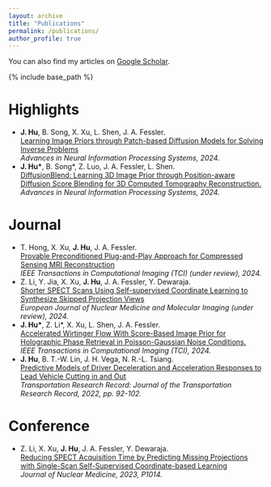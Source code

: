 ```yaml
---
layout: archive
title: "Publications"
permalink: /publications/
author_profile: true
---
```


  You can also find my articles on [Google Scholar](https://scholar.google.com/citations?view_op=list_works&hl=en&user=0x7MxrkAAAAJ).
  
{% include base_path %}

<b>Highlights</b>
======
* <b>J. Hu</b>, B. Song, X. Xu, L. Shen, J. A. Fessler. <br>[Learning Image Priors through Patch-based Diffusion Models for Solving Inverse Problems](https://arxiv.org/abs/2406.02462)<br><em> Advances in Neural Information Processing Systems, 2024.</em>
* <b>J. Hu&ast;</b>, B. Song&ast;, Z. Luo, J. A. Fessler, L. Shen. <br>[DiffusionBlend: Learning 3D Image Prior through Position-aware Diffusion Score Blending for 3D Computed Tomography Reconstruction.](https://arxiv.org/abs/2406.10211)<br><em>Advances in Neural Information Processing Systems, 2024.</em>

<b>Journal</b>
======
* T. Hong, X. Xu, <b>J. Hu</b>, J. A. Fessler. <br>[Provable Preconditioned Plug-and-Play Approach for Compressed Sensing MRI Reconstruction](https://arxiv.org/abs/2405.03854)<br><em> IEEE Transactions in Computational Imaging (TCI) (under review), 2024.</em>
* Z. Li, Y. Jia, X. Xu, <b>J. Hu</b>, J. A. Fessler, Y. Dewaraja. <br>[Shorter SPECT Scans Using Self-supervised Coordinate Learning to Synthesize Skipped Projection Views](https://arxiv.org/abs/2406.18840)<br><em> European Journal of Nuclear Medicine and Molecular Imaging (under review), 2024.</em>
* <b>J. Hu&ast;</b>, Z. Li&ast;, X. Xu, L. Shen, J. A. Fessler. <br>[Accelerated Wirtinger Flow With Score-Based Image Prior for Holographic Phase Retrieval in Poisson-Gaussian Noise Conditions.](https://ieeexplore.ieee.org/document/10695090)<br><em>IEEE Transactions in Computational Imaging (TCI), 2024.</em>
* <b>J. Hu</b>, B. T.-W. Lin, J. H. Vega, N. R.-L. Tsiang. <br>[Predictive Models of Driver Deceleration and Acceleration Responses to Lead Vehicle Cutting in and Out](https://journals.sagepub.com/doi/full/10.1177/03611981221128277)<br><em> Transportation Research Record: Journal of the Transportation Research Record, 2022, pp. 92-102.</em>



<b>Conference</b>
======

* Z. Li, X. Xu, <b>J. Hu</b>, J. A. Fessler, Y. Dewaraja. <br>[Reducing SPECT Acquisition Time by Predicting Missing Projections with Single-Scan Self-Supervised Coordinate-based Learning](https://jnm.snmjournals.org/content/64/supplement_1/P1014.abstract)<br><em> Journal of Nuclear Medicine, 2023, P1014.</em>



